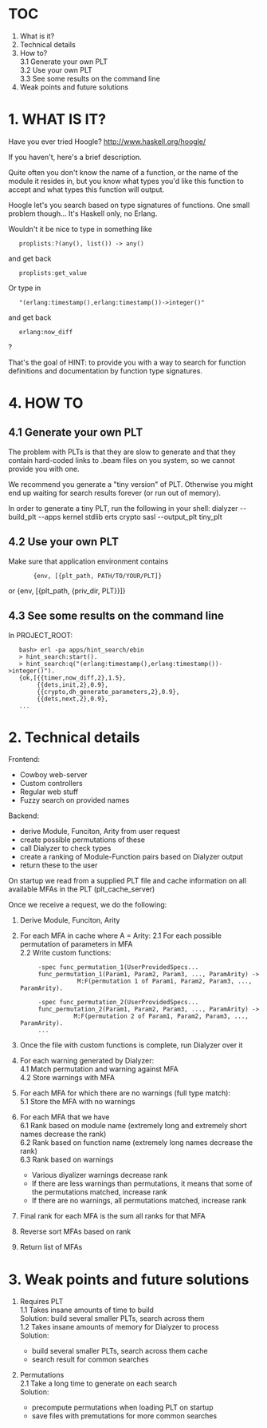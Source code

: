 # TOC

1. What is it?
2. Technical details
3. How to?  
    3.1 Generate your own PLT  
    3.2 Use your own PLT  
    3.3 See some results on the command line  
4. Weak points and future solutions

# 1. WHAT IS IT?

Have you ever tried Hoogle? http://www.haskell.org/hoogle/
 
If you haven't, here's a brief description. 

Quite often you don't know the name of a function, or the name of the module it resides in, but you know what types you'd like this function to accept and what types this function will output.

Hoogle let's you search based on type signatures of functions. One small problem though... It's Haskell only, no Erlang.

Wouldn't it be nice to type in something like

       proplists:?(any(), list()) -> any()

and get back

       proplists:get_value

Or type in 

       "(erlang:timestamp(),erlang:timestamp())->integer()"

and get back

       erlang:now_diff

?

That's the goal of HINT: to provide you with a way to search for function definitions and documentation by function type signatures.

# 4. HOW TO

## 4.1 Generate your own PLT

The problem with PLTs is that they are slow to generate and that they contain hard-coded links to .beam files on you system, so we cannot provide you with one.

We recommend you generate a "tiny version" of PLT. Otherwise you might end up waiting for search results forever (or run out of memory).

In order to generate a tiny PLT, run the following in your shell:
       dialyzer --build_plt --apps kernel stdlib erts crypto sasl --output_plt tiny_plt

## 4.2 Use your own PLT

Make sure that application environment contains

           {env, [{plt_path, PATH/TO/YOUR/PLT]}
or
           {env, [{plt_path, {priv_dir, PLT}}]}


## 4.3 See some results on the command line

In PROJECT_ROOT:

       bash> erl -pa apps/hint_search/ebin
       > hint_search:start().
       > hint_search:q("(erlang:timestamp(),erlang:timestamp())->integer()").
       {ok,[{{timer,now_diff,2},1.5},
            {{dets,init,2},0.9},
            {{crypto,dh_generate_parameters,2},0.9},
            {{dets,next,2},0.9},
       ...

# 2. Technical details

Frontend:
- Cowboy web-server
- Custom controllers
- Regular web stuff
- Fuzzy search on provided names

Backend:
- derive Module, Funciton, Arity from user request
- create possible permutations of these
- call Dialyzer to check types
- create a ranking of Module-Function pairs based on Dialyzer output
- return these to the user

On startup we read from a supplied PLT file and cache information on all available MFAs in the PLT (plt_cache_server)

Once we receive a request, we do the following:

1. Derive Module, Funciton, Arity
2. For each MFA in cache where A = Arity:
    2.1 For each possible permutation of parameters in MFA  
    2.2 Write custom functions:  

            -spec func_permutation_1(UserProvidedSpecs...
            func_permutation_1(Param1, Param2, Param3, ..., ParamArity) ->
                       M:F(permutation 1 of Param1, Param2, Param3, ..., ParamArity).

            -spec func_permutation_2(UserProvidedSpecs...
            func_permutation_2(Param1, Param2, Param3, ..., ParamArity) ->
                      M:F(permutation 2 of Param1, Param2, Param3, ..., ParamArity).
            ...
3. Once the file with custom functions is complete, run Dialyzer over it
4. For each warning generated by Dialyzer:  
      4.1 Match permutation and warning against MFA  
      4.2 Store warnings with MFA  
5. For each MFA for which there are no warnings (full type match):  
      5.1 Store the MFA with no warnings
6. For each MFA that we have  
      6.1 Rank based on module name (extremely long and extremely short names decrease the rank)  
      6.2 Rank based on function name (extremely long names decrease the rank)  
      6.3 Rank based on warnings  
      - Various diyalizer warnings decrease rank  
      - If there are less warnings than permutations, it means that some of the permutations matched, increase rank  
      - If there are no warnings, all permutations matched, increase rank  
7. Final rank for each MFA is the sum all ranks for that MFA
8. Reverse sort MFAs based on rank
9. Return list of MFAs
   
# 3. Weak points and future solutions

1. Requires PLT  
    1.1 Takes insane amounts of time to build  
    Solution: build several smaller PLTs, search across them  
    1.2 Takes insane amounts of memory for Dialyzer to process   
    Solution:  
    - build several smaller PLTs, search across them cache  
    - search result for common searches  

2. Permutations  
    2.1 Take a long time to generate on each search  
    Solution:  
    - precompute permutations when loading PLT on startup  
    - save files with premutations for more common searches  
